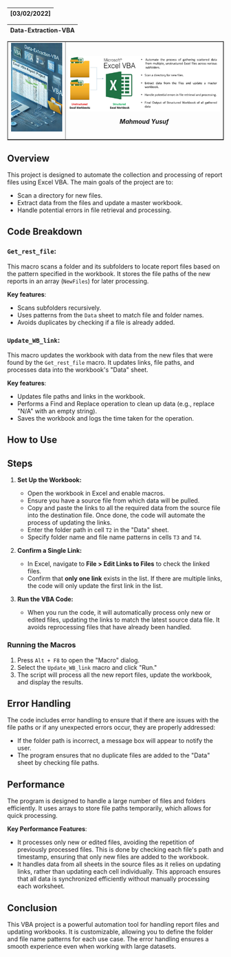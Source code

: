 | \[03/02/2022\] |
|----------------|

| Data-Extraction-VBA |
|--------------------------------|


<table border="1" style="border-collapse: collapse; width: 100%;">
  <tr>
    <td>
      <img src="media/VBA.jpg" alt="Project Image" width="200" style="float: right; margin-left: 15px; margin-bottom: 15px;" />
    </td>
    <td>
      <img src="media/VBA-Extract.jpg" alt="Project Image" width="600" style="float: right; margin-left: 15px; margin-bottom: 15px;" />
      <div style="text-align: center; margin-top: 10px; font-weight: bold;"><em> Mahmoud Yusuf</em></div>
    </td>
  </tr>
</table>

## Overview

This project is designed to automate the collection and processing of report files using Excel VBA. The main goals of the project are to:
- Scan a directory for new files.
- Extract data from the files and update a master workbook.
- Handle potential errors in file retrieval and processing.

## Code Breakdown

### `Get_rest_file`:
This macro scans a folder and its subfolders to locate report files based on the pattern specified in the workbook. It stores the file paths of the new reports in an array (`NewFiles`) for later processing.

**Key features**:
- Scans subfolders recursively.
- Uses patterns from the `Data` sheet to match file and folder names.
- Avoids duplicates by checking if a file is already added.

### `Update_WB_link`:
This macro updates the workbook with data from the new files that were found by the `Get_rest_file` macro. It updates links, file paths, and processes data into the workbook's "Data" sheet.

**Key features**:
- Updates file paths and links in the workbook.
- Performs a Find and Replace operation to clean up data (e.g., replace "N/A" with an empty string).
- Saves the workbook and logs the time taken for the operation.

## How to Use


## Steps

1. **Set Up the Workbook:**
   - Open the workbook in Excel and enable macros.
   - Ensure you have a source file from which data will be pulled. 
   - Copy and paste the links to all the required data from the source file into the destination file. Once done, the code will automate the process of updating the links.
   - Enter the folder path in cell `T2` in the "Data" sheet.
   - Specify folder name and file name patterns in cells `T3` and `T4`.
   
2. **Confirm a Single Link:**
   - In Excel, navigate to **File > Edit Links to Files** to check the linked files.
   - Confirm that **only one link** exists in the list. If there are multiple links, the code will only update the first link in the list.
   
3. **Run the VBA Code:**
   - When you run the code, it will automatically process only new or edited files, updating the links to match the latest source data file. It avoids reprocessing files that have already been handled.

### Running the Macros
1. Press `Alt + F8` to open the "Macro" dialog.
2. Select the `Update_WB_link` macro and click "Run."
3. The script will process all the new report files, update the workbook, and display the results.

## Error Handling

The code includes error handling to ensure that if there are issues with the file paths or if any unexpected errors occur, they are properly addressed:
- If the folder path is incorrect, a message box will appear to notify the user.
- The program ensures that no duplicate files are added to the "Data" sheet by checking file paths.

## Performance
The program is designed to handle a large number of files and folders efficiently. It uses arrays to store file paths temporarily, which allows for quick processing.

**Key Performance Features**:
- It processes only new or edited files, avoiding the repetition of previously processed files. This is done by checking each file's path and timestamp, ensuring that only new files are added to the workbook.
- It handles data from all sheets in the source files as it relies on updating links, rather than updating each cell individually. This approach ensures that all data is synchronized efficiently without manually processing each worksheet.


## Conclusion

This VBA project is a powerful automation tool for handling report files and updating workbooks. It is customizable, allowing you to define the folder and file name patterns for each use case. The error handling ensures a smooth experience even when working with large datasets.
